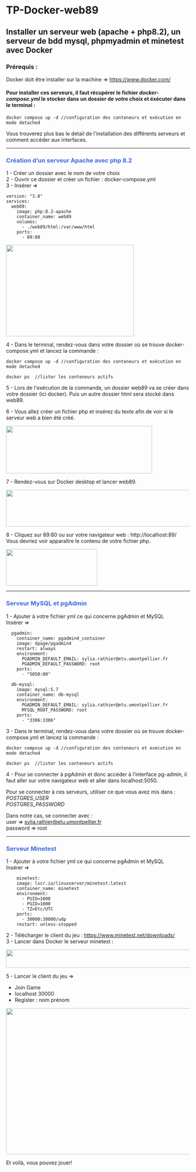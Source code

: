 # TP-Docker-web89

## Installer un serveur web (apache + php8.2), un serveur de bdd mysql, phpmyadmin et minetest avec Docker

### Prérequis :
Docker doit être installer sur la machine => https://www.docker.com/

#### Pour installer ces serveurs, il faut récupérer le fichier *docker-compose.yml* le stocker dans un dossier de votre choix et éxécuter dans le terminal :   
```docker compose up -d //configuration des conteneurs et exécution en mode detached  ```

Vous trouverez plus bas le detail de l'installation des différents serveurs et comment accéder aux interfaces.

-------  

### <span style="color: royalblue"> Création d’un serveur Apache avec php 8.2</span>
1 - Créer un dossier avec le nom de votre choix  
2 - Ouvrir ce dossier et créer un fichier : docker-compose.yml  
3 - Insérer =>
```
version: "3.8"
services:
  web89:
    image: php:8.2-apache
    container_name: web89
    volumes:
      - ./web89/html:/var/www/html
    ports:
      - 89:80
```      
<img src="imgg/web89.png" height="250" width="350" >


4 - Dans le terminal, rendez-vous dans votre dossier où se trouve docker-compose.yml et lancez la commande :

```docker compose up -d //configuration des conteneurs et exécution en mode detached  ```

``` docker ps  //lister les conteneurs actifs  ```


5 - Lors de l'exécution de la commande, un dossier web89 va se créer dans votre dossier (ici docker). Puis un autre dossier html sera stocké dans web89.


6 - Vous allez créer un fichier php et insérez du texte afin de voir si le
serveur web a bien été créé.

<img src="imgg/web.png" height="130" width="400">



7 - Rendez-vous sur Docker desktop et lancer web89.

<img src="imgg/webdocker.png" height="100" width="750">  

8 - Cliquez sur 89:80 ou sur votre navigateur web : http://localhost:89/
Vous devriez voir apparaître le contenu de votre fichier php.

<img src="imgg/image8.png" height="100" width="250" >  

-------  

### <span style="color: royalblue">Serveur MySQL et pgAdmin</span>  
1 - Ajouter à votre fichier yml ce qui concerne pgAdmin et MySQL  
Insérer =>
```  
  pgadmin:
    container_name: pgadmin4_container
    image: dpage/pgadmin4
    restart: always
    environment:
      PGADMIN_DEFAULT_EMAIL: sylia.rathier@etu.umontpellier.fr
      PGADMIN_DEFAULT_PASSWORD: root
    ports:
      - "5050:80"
      
  db-mysql:
    image: mysql:5.7
    container_name: db-mysql
    environment:
      PGADMIN_DEFAULT_EMAIL: sylia.rathier@etu.umontpellier.fr
      MYSQL_ROOT_PASSWORD: root
    ports:
      - "3306:3306" 
  ```

3 - Dans le terminal, rendez-vous dans votre dossier où se trouve docker-compose.yml et lancez la commande :

```docker compose up -d //configuration des conteneurs et exécution en mode detached  ```

``` docker ps  //lister les conteneurs actifs  ```

4 - Pour se connecter à pgAdmin et donc accéder à l’interface pg-admin, il faut aller sur votre navigateur web et aller dans localhost:5050.

Pour se connecter à ces serveurs, utiliser ce que vous avez mis dans :  
*POSTGRES_USER*  
*POSTGRES_PASSWORD*

Dans notre cas, se connecter avec :  
user => sylia.rathier@etu.umontpellier.fr  
password => root

-------   

### <span style="color: royalblue">Serveur Minetest </span>
1 - Ajouter à votre fichier yml ce qui concerne pgAdmin et MySQL  
Insérer =>
```  
    minetest:
    image: lscr.io/linuxserver/minetest:latest
    container_name: minetest
    environment:
      - PUID=1000
      - PGID=1000
      - TZ=Etc/UTC
    ports:
      - 30000:30000/udp
    restart: unless-stopped 
```  
2 - Télécharger le client du jeu : https://www.minetest.net/downloads/  
3 - Lancer dans Docker le serveur minetest :

<img src="./imgg/mineDocker.png" height="50" width="750" >  

5 - Lancer le client du jeu =>
* Join Game
* localhost 30000
* Register : nom prénom

<img src="imgg/minetest.png" height="400" width="550" >  

Et voilà, vous pouvez jouer!  